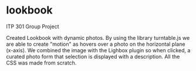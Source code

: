 # lookbook
ITP 301 Group Project

Created Lookbook with dynamic photos. By using the library turntable.js we are able to create "motion" as hovers over a photo on the horizontal plane (x-axis). We combined the image with the Lighbox plugin so when clicked, a curated photo form that selection is displayed with a description. All the CSS was made from scratch.
